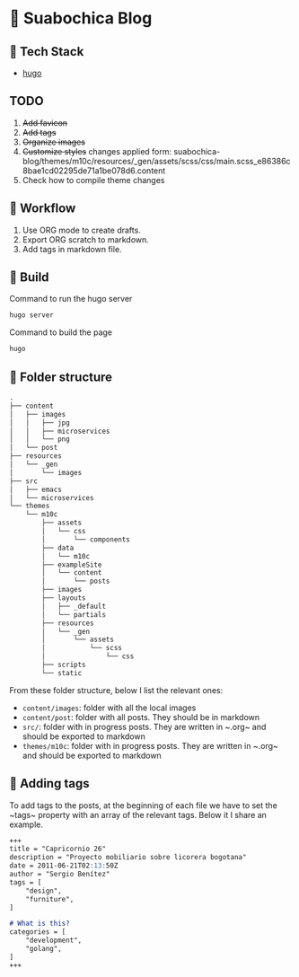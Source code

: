 # 📝 Suabochica Blog

## 🧰  Tech Stack

- [hugo](https://gohugo.io/getting-started/quick-start/)

## TODO

1. ~~Add favicon~~
2. ~~Add tags~~
3. ~~Organize images~~
4. ~~Customize styles~~ changes applied form: suabochica-blog/themes/m10c/resources/_gen/assets/scss/css/main.scss_e86386c8bae1cd02295de71a1be078d6.content
5. Check how to compile theme changes

## 🚀 Workflow

1. Use ORG mode to create drafts.
2. Export ORG scratch to markdown.
3. Add tags in markdown file.

## 🚀 Build

Command to run the hugo server

```sh
hugo server
```

Command to build the page

```sh
hugo
```

## :file_folder:  Folder structure

```txt
.
├── content
│   ├── images
│   │   ├── jpg
│   │   ├── microservices
│   │   └── png
│   └── post
├── resources
│   └── _gen
│       └── images
├── src
│   ├── emacs
│   └── microservices
└── themes
    └── m10c
        ├── assets
        │   └── css
        │       └── components
        ├── data
        │   └── m10c
        ├── exampleSite
        │   └── content
        │       └── posts
        ├── images
        ├── layouts
        │   ├── _default
        │   └── partials
        ├── resources
        │   └── _gen
        │       └── assets
        │           └── scss
        │               └── css
        ├── scripts
        └── static
```

From these folder structure, below I list the relevant ones:

- `content/images`: folder with all the local images
- `content/post`: folder with all posts. They should be in markdown
- `src/`: folder with in progress posts. They are written in ~.org~ and should be exported to markdown
- `themes/m10c`: folder with in progress posts. They are written in ~.org~ and should be exported to markdown

## :bookmark: Adding tags

To add tags to the posts, at the beginning of each file we have to set the ~tags~ property with an array of the relevant tags. Below it I share an example.

``` markdown
+++
title = "Capricornio 26"
description = "Proyecto mobiliario sobre licorera bogotana"
date = 2011-06-21T02:13:50Z
author = "Sergio Benítez"
tags = [
    "design",
    "furniture",
]

# What is this?
categories = [ 
    "development",
    "golang",
]
+++
```
